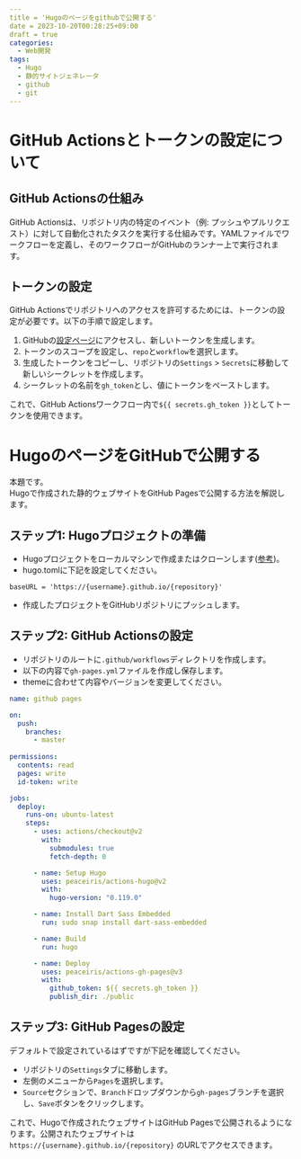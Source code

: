 ```yaml
---
title = 'Hugoのページをgithubで公開する'
date = 2023-10-20T00:28:25+09:00
draft = true
categories:
  - Web開発
tags:
  - Hugo
  - 静的サイトジェネレータ
  - github
  - git
---
```

# GitHub Actionsとトークンの設定について

## GitHub Actionsの仕組み
GitHub Actionsは、リポジトリ内の特定のイベント（例: プッシュやプルリクエスト）に対して自動化されたタスクを実行する仕組みです。YAMLファイルでワークフローを定義し、そのワークフローがGitHubのランナー上で実行されます。

## トークンの設定
GitHub Actionsでリポジトリへのアクセスを許可するためには、トークンの設定が必要です。以下の手順で設定します。

1. GitHubの[設定ページ](https://github.com/settings/tokens)にアクセスし、新しいトークンを生成します。
2. トークンのスコープを設定し、`repo`と`workflow`を選択します。
3. 生成したトークンをコピーし、リポジトリの`Settings` > `Secrets`に移動して新しいシークレットを作成します。
4. シークレットの名前を`gh_token`とし、値にトークンをペーストします。

これで、GitHub Actionsワークフロー内で`${{ secrets.gh_token }}`としてトークンを使用できます。
# HugoのページをGitHubで公開する
本題です。\
Hugoで作成された静的ウェブサイトをGitHub Pagesで公開する方法を解説します。

## ステップ1: Hugoプロジェクトの準備

- Hugoプロジェクトをローカルマシンで作成またはクローンします([参考](https://kakur41.github.io/site/%E3%81%9D%E3%81%AE%E4%BB%96%E6%8A%80%E8%A1%93/hugo%E3%81%AE%E4%BD%BF%E3%81%84%E6%96%B9/))。
- hugo.tomlに下記を設定してください。
```
baseURL = 'https://{username}.github.io/{repository}'
```
- 作成したプロジェクトをGitHubリポジトリにプッシュします。

## ステップ2: GitHub Actionsの設定

- リポジトリのルートに`.github/workflows`ディレクトリを作成します。
- 以下の内容で`gh-pages.yml`ファイルを作成し保存します。
- themeに合わせて内容やバージョンを変更してください。
```yaml
name: github pages

on:
  push:
    branches:
      - master 
      
permissions:
  contents: read
  pages: write
  id-token: write

jobs:
  deploy:
    runs-on: ubuntu-latest
    steps:
      - uses: actions/checkout@v2
        with:
          submodules: true 
          fetch-depth: 0 

      - name: Setup Hugo
        uses: peaceiris/actions-hugo@v2
        with:
          hugo-version: "0.119.0"

      - name: Install Dart Sass Embedded
        run: sudo snap install dart-sass-embedded

      - name: Build
        run: hugo

      - name: Deploy
        uses: peaceiris/actions-gh-pages@v3
        with:
          github_token: ${{ secrets.gh_token }}
          publish_dir: ./public
```

## ステップ3: GitHub Pagesの設定
デフォルトで設定されているはずですが下記を確認してください。
- リポジトリの`Settings`タブに移動します。
- 左側のメニューから`Pages`を選択します。
- `Source`セクションで、`Branch`ドロップダウンから`gh-pages`ブランチを選択し、`Save`ボタンをクリックします。

これで、Hugoで作成されたウェブサイトはGitHub Pagesで公開されるようになります。公開されたウェブサイトは`https://{username}.github.io/{repository}` のURLでアクセスできます。